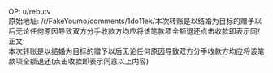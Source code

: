 
OP: u/rebutv  
原始地址: /r/FakeYoumo/comments/1do11ek/本次转账是以结婚为目标的赠予以后无论任何原因导致双方分手收款方均应将该笔款项全额退还点击收款即表示同/  
正文:  
本次转账是以结婚为目标的赠予以后无论任何原因导致双方分手收款方均应将该笔款项全额退还(点击收款即表示同意以上内容)  

